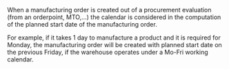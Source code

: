 When a manufacturing order is created out of a procurement evaluation
(from an orderpoint, MTO,...) the calendar is considered in the
computation of the planned start date of the manufacturing order.

For example, if it takes 1 day to manufacture a product and it is
required for Monday, the manufacturing order will be created with
planned start date on the previous Friday, if the warehouse operates
under a Mo-Fri working calendar.

